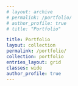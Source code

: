 ```yaml
---
# layout: archive
# permalink: /portfolio/
# author_profile: true
# title: "Portfolio"

title: Portfolio
layout: collection
permalink: /portfolio/
collection: portfolio
entries_layout: grid
classes: wide
author_profile: true
---
```

